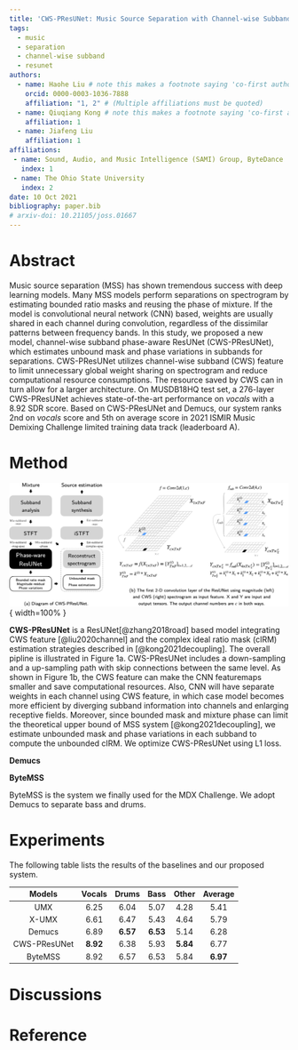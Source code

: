 ```yaml
---
title: 'CWS-PResUNet: Music Source Separation with Channel-wise Subband Phase-aware ResUNet'
tags:
  - music
  - separation
  - channel-wise subband
  - resunet
authors:
  - name: Haohe Liu # note this makes a footnote saying 'co-first author'
    orcid: 0000-0003-1036-7888
    affiliation: "1, 2" # (Multiple affiliations must be quoted)
  - name: Qiuqiang Kong # note this makes a footnote saying 'co-first author'
    affiliation: 1
  - name: Jiafeng Liu
    affiliation: 1
affiliations:
 - name: Sound, Audio, and Music Intelligence (SAMI) Group, ByteDance
   index: 1
 - name: The Ohio State University
   index: 2
date: 10 Oct 2021
bibliography: paper.bib
# arxiv-doi: 10.21105/joss.01667
---
```


# Abstract	

Music source separation (MSS) has shown tremendous success with deep learning models. Many MSS models perform separations on spectrogram by estimating bounded ratio masks and reusing the phase of mixture. If the model is convolutional neural network (CNN) based, weights are usually shared in each channel during convolution, regardless of the dissimilar patterns between frequency bands. In this study, we proposed a new model, channel-wise subband phase-aware ResUNet (CWS-PResUNet), which estimates unbound mask and phase variations in subbands for separations. CWS-PResUNet utilizes channel-wise subband (CWS) feature to limit unnecessary global weight sharing on spectrogram and reduce computational resource consumptions. The resource saved by CWS can in turn allow for a larger architecture. On MUSDB18HQ test set, a 276-layer CWS-PResUNet achieves state-of-the-art performance on *vocals* with a 8.92 SDR score. Based on CWS-PResUNet and Demucs, our system ranks 2nd on *vocals* score and 5th on average score in 2021 ISMIR Music Demixing Challenge limited training data track (leaderboard A).

# Method

![Overview of our system and a comparison between using magnitude and channel-wise subband spectrogram as the input feature.](graphs/main.png){ width=100% }

**CWS-PResUNet** is a ResUNet[@zhang2018road] based model integrating CWS feature [@liu2020channel] and the complex ideal ratio mask (cIRM) estimation strategies described in [@kong2021decoupling]. The overall pipline is illustrated in Figure 1a. CWS-PResUNet includes a down-sampling and a up-sampling path with skip connections between the same level. As shown in Figure 1b, the CWS feature can make the CNN featuremaps smaller and save computational resources. Also, CNN will have separate weights in each channel using CWS feature, in which case model becomes more efficient by diverging subband information into channels and enlarging receptive fields. Moreover, since bounded mask and mixture phase can limit the theoretical upper bound of MSS system [@kong2021decoupling], we estimate unbounded mask and phase variations in each subband to compute the unbounded cIRM. We optimize CWS-PResUNet using L1 loss.

**Demucs**


**ByteMSS**

ByteMSS is the system we finally used for the MDX Challenge. We adopt Demucs to separate bass and drums.

# Experiments

The following table lists the results of the baselines and our proposed system. 

|    Models    | Vocals | Drums |  Bass | Other | Average |
|:------------:|:------:|:-----:|:-----:|:-----:|:-------:|
|      UMX     |  6.25  |  6.04 |  5.07 |  4.28 |  5.41   |
|     X-UMX    |  6.61  | 6.47  | 5.43  | 4.64  |  5.79   |
|    Demucs    |  6.89  | **6.57**  | **6.53**  | 5.14  |  6.28   |
| CWS-PResUNet |  **8.92**  | 6.38  | 5.93  | **5.84**  |  6.77   |
|    ByteMSS   |  8.92  | 6.57  | 6.53  | 5.84  |  **6.97**   |

# Discussions

# Reference